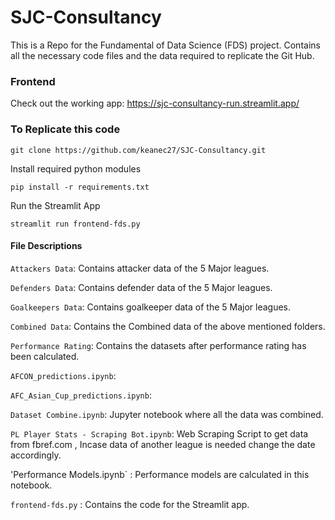 # SJC-Consultancy
This is a Repo for the Fundamental of Data Science (FDS) project. Contains all the necessary code files and the data required to replicate the Git Hub.
### Frontend 
Check out the working app: https://sjc-consultancy-run.streamlit.app/

### To Replicate this code 

```
git clone https://github.com/keanec27/SJC-Consultancy.git
```
Install required python modules
```
pip install -r requirements.txt
```
Run the Streamlit App
```
streamlit run frontend-fds.py
```

#### File Descriptions 

`Attackers Data`: Contains attacker data of the 5 Major leagues.

`Defenders Data`: Contains defender data of the 5 Major leagues.

`Goalkeepers Data`: Contains goalkeeper data of the 5 Major leagues.

`Combined Data`: Contains the Combined data of the above mentioned folders.

`Performance Rating`: Contains the datasets after performance rating has been calculated.

`AFCON_predictions.ipynb`:

`AFC_Asian_Cup_predictions.ipynb`:

`Dataset Combine.ipynb`: Jupyter notebook where all the data was combined.

`PL Player Stats - Scraping Bot.ipynb`: Web Scraping Script to get data from fbref.com , Incase data of another league is needed change the date accordingly.

'Performance Models.ipynb` : Performance models are calculated in this notebook.

`frontend-fds.py` : Contains the code for the Streamlit app.





